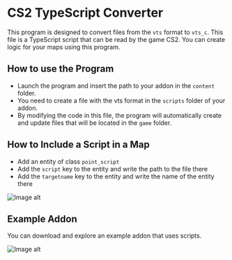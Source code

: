 # CS2 TypeScript Converter
This program is designed to convert files from the `vts` format to `vts_c`. This file is a TypeScript script that can be read by the game CS2. You can create logic for your maps using this program.

## How to use the Program
- Launch the program and insert the path to your addon in the `content` folder.
- You need to create a file with the vts format in the `scripts` folder of your addon.
- By modifying the code in this file, the program will automatically create and update files that will be located in the `game` folder.

## How to Include a Script in a Map
- Add an entity of class `point_script`
- Add the `script` key to the entity and write the path to the file there
- Add the `targetname` key to the entity and write the name of the entity there

![Image alt](https://i.imgur.com/IJeOwwO.png)

## Example Addon
You can download and explore an example addon that uses scripts.

![Image alt](https://imgur.com/DXDgf9Z.png)